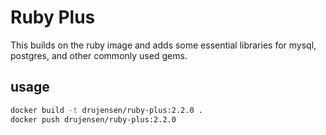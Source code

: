 # Ruby Plus

This builds on the ruby image and adds some essential libraries for mysql,
postgres, and other commonly used gems.

## usage

```bash
docker build -t drujensen/ruby-plus:2.2.0 .
docker push drujensen/ruby-plus:2.2.0
```
